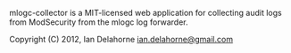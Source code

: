 mlogc-collector is a MIT-licensed web application for collecting audit
logs from ModSecurity from the mlogc log forwarder.

Copyright (C) 2012, Ian Delahorne <ian.delahorne@gmail.com>
